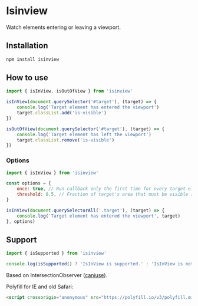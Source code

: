# Isinview

Watch elements entering or leaving a viewport.

## Installation

```bash
npm install isinview
```

## How to use

```javascript
import { isInView, isOutOfView } from 'isinview'

isInView(document.querySelector('#target'), (target) => {
	console.log('Target element has entered the viewport')
	target.classList.add('is-visible')
})

isOutOfView(document.querySelector('#target'), (target) => {
	console.log('Target element has left the viewport')
	target.classList.remove('is-visible')
})
```

### Options

```javascript
import { isInView } from 'isinview'

const options = {
	once: true, // Run callback only the first time for every target element [true, false]
	threshold: 0.5, // Fraction of target's area that must be visible [0 - 1]
}

isInView(document.querySelectorAll('.target'), (target) => {
	console.log('Target element has entered the viewport', target)
}, options)
```

## Support

```javascript
import { isSupported } from 'isinview'

console.log(isSupported() ? 'IsInView is supported.' : 'IsInView is not supported!')
```

Based on IntersectionObserver ([caniuse](https://caniuse.com/#feat=intersectionobserver)).

Polyfill for IE and old Safari:

```html
<script crossorigin="anonymous" src="https://polyfill.io/v3/polyfill.min.js?features=IntersectionObserver"></script>
```
